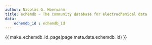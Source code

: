 ```yaml
---
author: Nicolas G. Hoermann
title: echemdb - The community database for electrochemical data
data:
    echemdb_id : echemdb_id
---
```



{{ make_echemdb_id_page(page.meta.data.echemdb_id) }}






